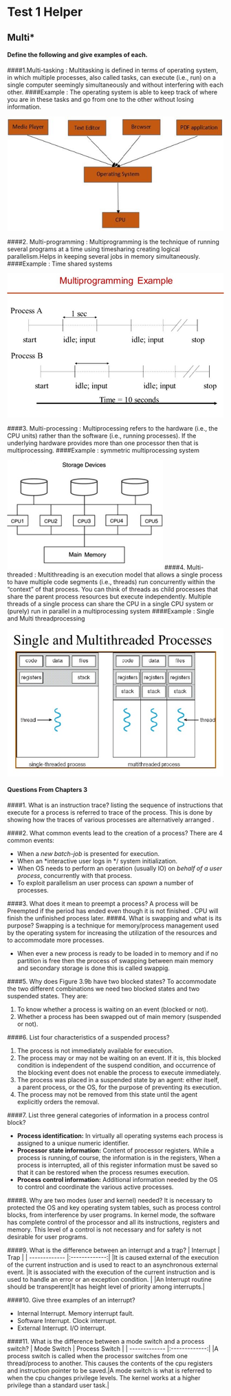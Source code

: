 # Test 1 Helper
## Multi\*
#### **Define the following and give examples of each.**

####1.Multi-tasking :
  Multitasking  is defined in terms of operating system, in which multiple processes, also called tasks, can execute (i.e., run) on a single computer seemingly simultaneously and without interfering with each other.
####Example :
  The operating system is able to keep track of where you are in these tasks and go from one to the other without losing information.
  
  ![image of multitasking](https://github.com/ashoknaidug/4103-102-OpSys-Gedela/blob/master/multitask.png)
 
####2. Multi-programming :
  Multiprogramming is the technique of running several programs at a time using timesharing creating logical parallelism.Helps in keeping several jobs in memory simultaneously.
####Example :
  Time shared systems 
  
  ![image of multiprogramming](https://github.com/ashoknaidug/4103-102-OpSys-Gedela/blob/master/multiprog.png)
  
####3. Multi-processing :
  Multiprocessing refers to the hardware (i.e., the CPU units) rather than the software (i.e., running processes). If the underlying hardware provides more than one processor then that is multiprocessing.
####Example : 
  symmetric multiprocessing system
  
   ![image of multiprocessing](https://github.com/ashoknaidug/4103-102-OpSys-Gedela/blob/master/multiproc.png)
####4. Multi-threaded :
  Multithreading is an execution model that allows a single process to have multiple code segments (i.e., threads) run concurrently within the “context” of that process. You can think of threads as child processes that share the parent process resources but execute independently. Multiple threads of a single process can share the CPU in a single CPU system or (purely) run in parallel in a multiprocessing system
####Example : 
  Single and Multi threadprocessing
  
  ![image of multiThreading](https://github.com/ashoknaidug/4103-102-OpSys-Gedela/blob/master/multithrd.png)
  
#### Questions From Chapters 3
####1. What is an instruction trace?
   listing the sequence of instructions that execute for a process is referred to  trace of the process. This is done by showing how the traces of various processes are alternatively arranged .

####2. What common events lead to the creation of a process?
  There are 4 common events:
- When a *new batch-job* is presented for execution.
- When an *interactive user logs in */ system initialization.
- When OS needs to perform an operation (usually IO) on *behalf of a user process*, concurrently with that process.
- To exploit parallelism an user process can *spawn* a number of processes.

####3. What does it mean to preempt a process?
  A process will be Preempted if the period has ended even though it is  not finished . CPU will finish the unfinished process later.
####4. What is swapping and what is its purpose?
  Swapping is a technique for memory/process management used by the operating system for increasing the utilization of the resources and to accommodate more processes.
  - When ever a new process is ready to be loaded in to memory and if no partition is free then the process of swapping between main memory and secondary storage is done this is called swappig.
  
####5. Why does Figure 3.9b have two blocked states?
  To accommodate the two different combinations we need two blocked states and two suspended states. They are: 
  1. To know whether a process is waiting on an event (blocked or not).
  2. Whether a process has been swapped out of main memory (suspended or not). 

####6. List four characteristics of a suspended process?
  1. The process is not immediately available for execution.
  2. The process may or may not be waiting on an event. If it is, this blocked condition is independent of the suspend condition, and occurrence of the blocking event does not enable the process to execute immediately.
  3. The process was placed in a suspended state by an agent: either itself, a parent process, or the OS, for the purpose of preventing its execution.
  4. The process may not be removed from this state until the agent explicitly orders the removal.
  
####7. List three general categories of information in a process control block?
 - **Process identification:** In virtually all operating systems each process is assigned to a unique numeric identifier. 
 - **Processor state information:** Content of processor registers. While a process is running,of course, the information is in the registers, When a process is interrupted, all of this register information must be saved so that it can be restored when the process resumes execution. 
 - **Process control information:** Additional information needed by the OS to control and coordinate the various active processes.
 
####8. Why are two modes (user and kernel) needed?
  It is necessary to protected the OS and key operating system tables, such as process control blocks, from interference by user programs. In kernel mode, the software has complete control of the processor and all its instructions, registers and memory. This level of a control is not necessary and for safety is not desirable for user programs.

####9. What is the difference between an interrupt and a trap?
| Interrupt     | Trap        |
| ------------- |:-------------:|
|It is caused external of the execution of the current instruction and is used to react to an asynchronous external event.     |It is associated with the execution of the current instruction and is used to handle an error or an exception condition. |
|An Interrupt routine should be transperent|It has height level of priority among interrupts.|

####10. Give three examples of an interrupt?
  - Internal Interrupt. Memory interrupt fault.
  - Software Interrupt. Clock interrupt.
  - External Interrupt. I/O interrupt.

####11. What is the difference between a mode switch and a process switch?
| Mode Switch     | Process Switch |
| ------------- |:-------------:|
|A process switch is called when the processor switches from one thread/process to another. This causes the contents of the cpu registers and instruction pointer to be saved.|A mode switch is what is referred to when the cpu changes privilege levels. The kernel works at a higher privilege than a standard user task.|
